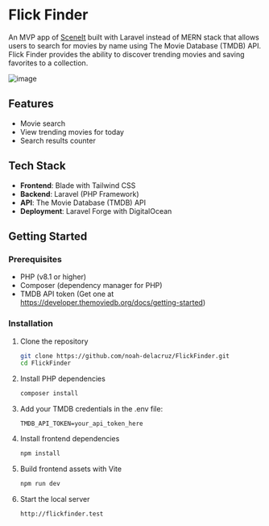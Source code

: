 # Flick Finder

An MVP app of [SceneIt](https://github.com/noah-delacruz/SceneIt) built with Laravel instead of MERN stack that allows users to search for movies by name using The Movie Database (TMDB) API. Flick Finder provides the ability to discover trending movies and saving favorites to a collection.

![image](https://github.com/user-attachments/assets/4daf5316-e29b-43bd-893a-090cad5d0934)


## Features

-   Movie search
-   View trending movies for today
-   Search results counter

## Tech Stack

-   **Frontend**: Blade with Tailwind CSS
-   **Backend**: Laravel (PHP Framework)
-   **API**: The Movie Database (TMDB) API
-   **Deployment**: Laravel Forge with DigitalOcean

## Getting Started

### Prerequisites

-   PHP (v8.1 or higher)
-   Composer (dependency manager for PHP)
-   TMDB API token (Get one at https://developer.themoviedb.org/docs/getting-started)

### Installation

1. Clone the repository

    ```bash
    git clone https://github.com/noah-delacruz/FlickFinder.git
    cd FlickFinder
    ```

2. Install PHP dependencies

    ```bash
    composer install
    ```

3. Add your TMDB credentials in the .env file:

    ```
    TMDB_API_TOKEN=your_api_token_here
    ```

4. Install frontend dependencies

    ```bash
    npm install
    ```

5. Build frontend assets with Vite

    ```bash
    npm run dev
    ```

6. Start the local server

    ```bash
    http://flickfinder.test
    ```
